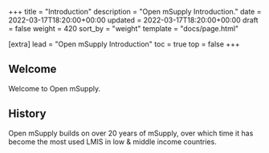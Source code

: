 +++
title = "Introduction"
description = "Open mSupply Introduction."
date = 2022-03-17T18:20:00+00:00
updated = 2022-03-17T18:20:00+00:00
draft = false
weight = 420
sort_by = "weight"
template = "docs/page.html"

[extra]
lead = "Open mSupply Introduction"
toc = true
top = false
+++

## Welcome

Welcome to Open mSupply.


## History

Open mSupply builds on over 20 years of mSupply, over which time it has become the most used LMIS in low & middle income countries.